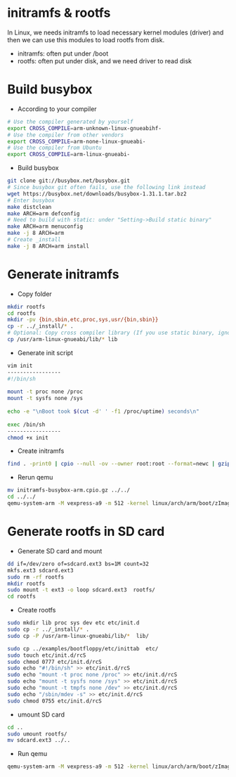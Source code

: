 # initramfs & rootfs

In Linux, we needs initramfs to load necessary kernel modules (driver) and then we can use this modules to load rootfs from disk.

* initramfs: often put under /boot
* rootfs: often put under disk, and we need driver to read disk

# Build busybox

* According to your compiler

```bash
# Use the compiler generated by yourself
export CROSS_COMPILE=arm-unknown-linux-gnueabihf-
# Use the compiler from other vendors
export CROSS_COMPILE=arm-none-linux-gnueabi-
# Use the compiler from Ubuntu
export CROSS_COMPILE=arm-linux-gnueabi-
```

* Build busybox

```bash
git clone git://busybox.net/busybox.git
# Since busybox git often fails, use the following link instead
wget https://busybox.net/downloads/busybox-1.31.1.tar.bz2
# Enter busybox
make distclean
make ARCH=arm defconfig
# Need to build with static: under "Setting->Build static binary"
make ARCH=arm menuconfig
make -j 8 ARCH=arm
# Create _install
make -j 8 ARCH=arm install
```

# Generate initramfs

* Copy folder

```bash
mkdir rootfs
cd rootfs
mkdir -pv {bin,sbin,etc,proc,sys,usr/{bin,sbin}}
cp -r ../_install/* .
# Optional: Copy cross compiler library (If you use static binary, ignore this step)
cp /usr/arm-linux-gnueabi/lib/* lib
```

* Generate init script

```bash
vim init
-----------------
#!/bin/sh
 
mount -t proc none /proc
mount -t sysfs none /sys
 
echo -e "\nBoot took $(cut -d' ' -f1 /proc/uptime) seconds\n"
 
exec /bin/sh
-----------------
chmod +x init
```

* Create initramfs

```bash
find . -print0 | cpio --null -ov --owner root:root --format=newc | gzip -9 > ./initramfs-busybox-arm.cpio.gz
```

* Rerun qemu

```bash
mv initramfs-busybox-arm.cpio.gz ../../
cd ../../
qemu-system-arm -M vexpress-a9 -m 512 -kernel linux/arch/arm/boot/zImage -initrd initramfs-busybox-arm.cpio.gz -nographic -append "console=ttyAMA0" -dtb linux/arch/arm/boot/dts/vexpress-v2p-ca9.dtb
```

# Generate rootfs in SD card

* Generate SD card and mount

```bash
dd if=/dev/zero of=sdcard.ext3 bs=1M count=32
mkfs.ext3 sdcard.ext3
sudo rm -rf rootfs
mkdir rootfs
sudo mount -t ext3 -o loop sdcard.ext3  rootfs/
cd rootfs
```

* Create rootfs

```bash
sudo mkdir lib proc sys dev etc etc/init.d
sudo cp -r ../_install/* .
sudo cp -P /usr/arm-linux-gnueabi/lib/*  lib/

sudo cp ../examples/bootfloppy/etc/inittab  etc/
sudo touch etc/init.d/rcS
sudo chmod 0777 etc/init.d/rcS
sudo echo "#!/bin/sh" >> etc/init.d/rcS
sudo echo "mount -t proc none /proc" >> etc/init.d/rcS
sudo echo "mount -t sysfs none /sys" >> etc/init.d/rcS
sudo echo "mount -t tmpfs none /dev" >> etc/init.d/rcS
sudo echo "/sbin/mdev -s" >> etc/init.d/rcS
sudo chmod 0755 etc/init.d/rcS
```

* umount SD card

```bash
cd ..
sudo umount rootfs/
mv sdcard.ext3 ../..
```

* Run qemu

```bash
qemu-system-arm -M vexpress-a9 -m 512 -kernel linux/arch/arm/boot/zImage -sd sdcard.ext3 -nographic -append "console=ttyAMA0 rootwait rw root=/dev/mmcblk0 init=/linuxrc" -dtb linux/arch/arm/boot/dts/vexpress-v2p-ca9.dtb
```
